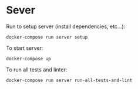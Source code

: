 # Sever
Run to setup server (install dependencies, etc...):
```
docker-compose run server setup
```

To start server:
```
docker-compose up
```

To run all tests and linter:
```
docker-compose run server run-all-tests-and-lint
```
